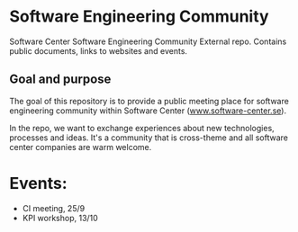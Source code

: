 # Software Engineering Community
Software Center Software Engineering Community External repo. Contains public documents, links to websites and events.

## Goal and purpose
The goal of this repository is to provide a public meeting place for software engineering community within Software Center (www.software-center.se). 

In the repo, we want to exchange experiences about new technologies, processes and ideas. It's a community that is cross-theme and all software center companies are warm welcome. 


# Events:
- CI meeting, 25/9
- KPI workshop, 13/10
